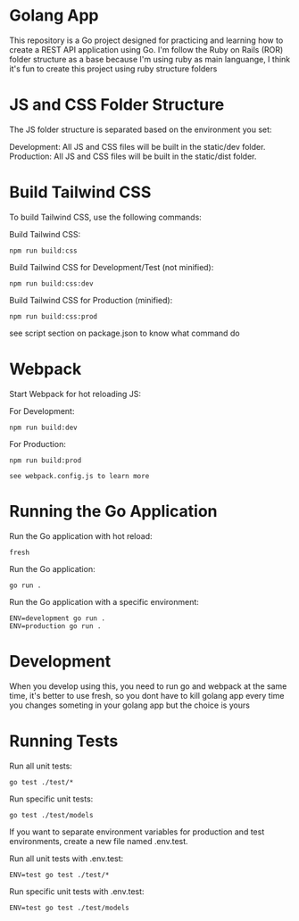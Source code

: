 # Golang App
This repository is a Go project designed for practicing and learning how to create a REST API application using Go. 
I'm follow the Ruby on Rails (ROR) folder structure as a base because I'm using ruby as main languange, I think it's fun to create this project using ruby structure folders

# JS and CSS Folder Structure
The JS folder structure is separated based on the environment you set:

Development: All JS and CSS files will be built in the static/dev folder.  
Production: All JS and CSS files will be built in the static/dist folder.

# Build Tailwind CSS
To build Tailwind CSS, use the following commands:

Build Tailwind CSS:
````
npm run build:css
````
Build Tailwind CSS for Development/Test (not minified):
````
npm run build:css:dev
````
Build Tailwind CSS for Production (minified):
````
npm run build:css:prod
````
see script section on package.json to know what command do  

# Webpack
Start Webpack for hot reloading JS:

For Development:
````
npm run build:dev
````
For Production:
````
npm run build:prod

see webpack.config.js to learn more  

````
# Running the Go Application

Run the Go application with hot reload:
````
fresh
````

Run the Go application:
````
go run .
````

Run the Go application with a specific environment:
````
ENV=development go run .
ENV=production go run .
````
# Development
When you develop using this, you need to run go and webpack at the same time,
it's better to use fresh, so you dont have to kill golang app every time you changes someting in your golang app but the choice is yours

# Running Tests
Run all unit tests:
````
go test ./test/*
````
Run specific unit tests:
````
go test ./test/models
````
If you want to separate environment variables for production and test environments, create a new file named .env.test.

Run all unit tests with .env.test:
````
ENV=test go test ./test/*
````

Run specific unit tests with .env.test:
````
ENV=test go test ./test/models
````